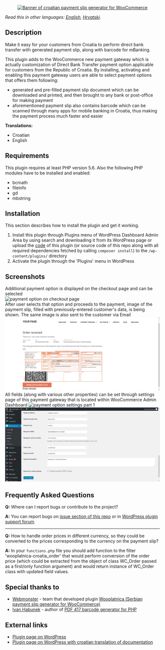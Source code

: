 <p align="center"><a href="https://wordpress.org/plugins/croatian-payment-slip-generator-for-woocommerce/"><img src="https://raw.githubusercontent.com/marlevak/Croatian-payment-slip-generator-for-WooCommerce/master/images/banner-1544x500.png" alt="Banner of croatian payment slip generator for WooCommerce"></a></p>

*Read this in other languages: [English](README.md), [Hrvatski](README.hr.md).*

## Description

Make it easy for your customers from Croatia to perform direct bank transfer with generated payment slip, along with barcode for mBanking.

This plugin adds to the WooCommerce new payment gateway which is actually customization of Direct Bank Transfer payment option applicable for customers from the Republic of Croatia.
By installing, activating and enabling this payment gateway users are able to select payment options that offers them following:

* generated and pre-filled payment slip document which can be downloaded and printed, and then brought to any bank or post-office for making payment
* aforementioned payment slip also contains barcode which can be scanned through many apps for mobile banking in Croatia, thus making the payment process much faster and easier

**Translations:**

* Croatian
* English


## Requirements
This plugin requires at least PHP version 5.6. Also the following PHP modules have to be installed and enabled:
* bcmath
* fileinfo
* gd
* mbstring


## Installation

This section describes how to install the plugin and get it working.


1. Install this plugin through Plugins menu of WordPress Dashboard Admin Area by using search and downloading it from its WordPress page or upload the [code](https://github.com/marlevak/Croatian-payment-slip-generator-for-WooCommerce/releases/latest) of this plugin (or source code of this repo along with all required dependencies fetched by calling `composer install`) to the `/wp-content/plugins/` directory
2. Activate the plugin through the 'Plugins' menu in WordPress


## Screenshots

Additional payment option is displayed on the checkout page and can be selected<br/>
![payment option on checkout page](/images/screenshot-1.png)<br/>
After user selects that option and proceeds to the payment, image of the payment slip, filled with previously-entered customer's data, is being shown. The same image is also sent to the customer via Email<br/>
![payment slip and barcode preview](/images/screenshot-2.png)<br/>
All fields (along with various other properties) can be set through settings page of this payment gateway that is located within WooCommerce Admin Dashboard
![payment option settings part 1](/images/screenshot-3.png)<br/>
![payment option settings part 2](/images/screenshot-4.png)<br/>


## Frequently Asked Questions

**Q:** Where can I report bugs or contribute to the project?

**A:** You can report bugs on [issue section of this repo](https://github.com/marlevak/croatian-payment-slip-generator-for-woocommerce/issues) or in [WordPress plugin support forum](https://wordpress.org/support/plugin/croatian-payment-slip-generator-for-woocommerce).
___
**Q:** How to handle order prices in different currency, so they could be converted to the prices corresponding to the currency on the payment slip?

**A:** In your `functions.php` file you should add function to the filter 'wooplatnica-croatia_order' that would perform conversion of the order price (which could be extracted from the object of class WC_Order passed as a first/only function argument) and would return instance of WC_Order class with updated field values.

## Special thanks to

* [Webmonster](https://webmonster.rs/) - team that developed plugin [Wooplatnica (Serbian payment slip generator for WooCommerce)](https://wordpress.org/plugins/wooplatnica/)
* [Ivan Habunek](https://github.com/ihabunek) - author of [PDF 417 barcode generator for PHP](https://github.com/ihabunek/pdf417-php)

## External links
* [Plugin page on WordPress](https://wordpress.org/plugins/croatian-payment-slip-generator-for-woocommerce/)
* [Plugin page on WordPress with croatian translation of documentation](https://hr.wordpress.org/plugins/croatian-payment-slip-generator-for-woocommerce/)
